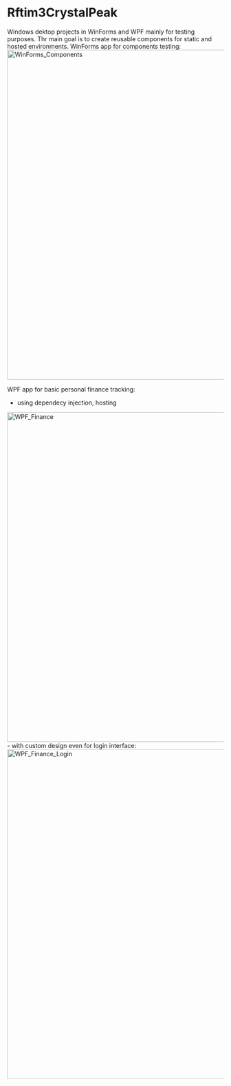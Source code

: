 # Rftim3CrystalPeak
Windows dektop projects in WinForms and WPF mainly for testing purposes. Thr main goal is to create reusable components for static and hosted environments.
WinForms app for components testing:
<img width="1024" height="768" alt="WinForms_Components" src="https://github.com/user-attachments/assets/c8bb0f9f-bf58-4d01-a6bd-94378ec2ea2b" />


WPF app for basic personal finance tracking:
- using dependecy injection, hosting
<img width="1024" height="768" alt="WPF_Finance" src="https://github.com/user-attachments/assets/7b7b0e60-752c-4a25-b249-dd0370b5e376" />
- with custom design even for login interface:
<img width="1024" height="768" alt="WPF_Finance_Login" src="https://github.com/user-attachments/assets/4acb6675-7f8e-48df-a515-a85b7594cf3c" />
